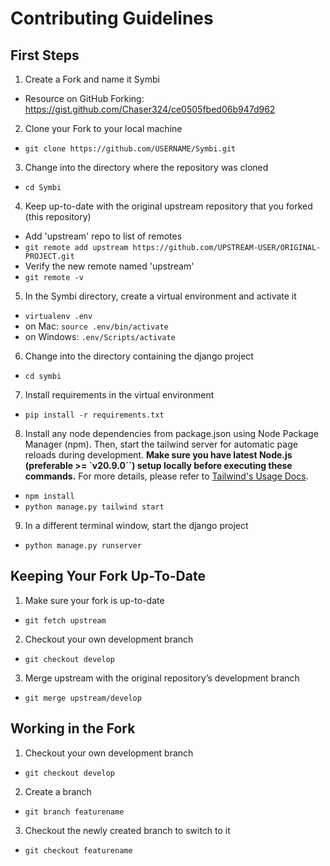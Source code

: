 # Contributing Guidelines

## First Steps

1. Create a Fork and name it Symbi

- Resource on GitHub Forking: https://gist.github.com/Chaser324/ce0505fbed06b947d962

2. Clone your Fork to your local machine

- `git clone https://github.com/USERNAME/Symbi.git`

3. Change into the directory where the repository was cloned

- `cd Symbi`

4. Keep up-to-date with the original upstream repository that you forked (this repository)

- Add 'upstream' repo to list of remotes
- `git remote add upstream https://github.com/UPSTREAM-USER/ORIGINAL-PROJECT.git`
- Verify the new remote named 'upstream'
- `git remote -v`

5. In the Symbi directory, create a virtual environment and activate it

- `virtualenv .env`
- on Mac: `source .env/bin/activate`
- on Windows: `.env/Scripts/activate`

6. Change into the directory containing the django project

- `cd symbi`

7. Install requirements in the virtual environment

- `pip install -r requirements.txt`

8. Install any node dependencies from package.json using Node Package Manager (npm). Then, start the tailwind server for automatic page reloads during development. **Make sure you have latest Node.js (preferable >= `v20.9.0``) setup locally before executing these commands.** For more details, please refer to [Tailwind's Usage Docs](https://django-tailwind.readthedocs.io/en/latest/usage.html).

- `npm install`
- `python manage.py tailwind start`

9.  In a different terminal window, start the django project

- `python manage.py runserver`

## Keeping Your Fork Up-To-Date

1. Make sure your fork is up-to-date

- `git fetch upstream`

2. Checkout your own development branch

- `git checkout develop`

3. Merge upstream with the original repository’s development branch

- `git merge upstream/develop`

## Working in the Fork

1. Checkout your own development branch

- `git checkout develop`

2. Create a branch

- `git branch featurename`

3. Checkout the newly created branch to switch to it

- `git checkout featurename`
